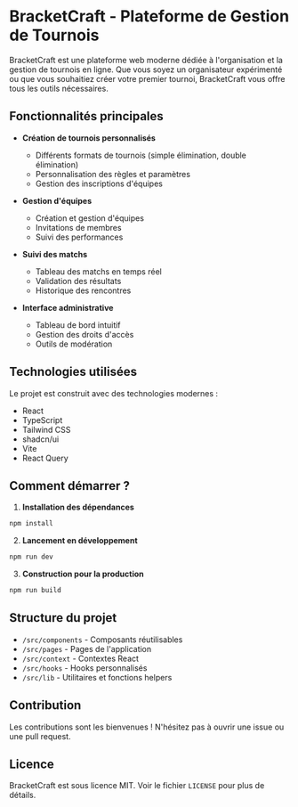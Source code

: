 
# BracketCraft - Plateforme de Gestion de Tournois

BracketCraft est une plateforme web moderne dédiée à l'organisation et la gestion de tournois en ligne. Que vous soyez un organisateur expérimenté ou que vous souhaitiez créer votre premier tournoi, BracketCraft vous offre tous les outils nécessaires.

## Fonctionnalités principales

- **Création de tournois personnalisés**
  - Différents formats de tournois (simple élimination, double élimination)
  - Personnalisation des règles et paramètres
  - Gestion des inscriptions d'équipes

- **Gestion d'équipes**
  - Création et gestion d'équipes
  - Invitations de membres
  - Suivi des performances

- **Suivi des matchs**
  - Tableau des matchs en temps réel
  - Validation des résultats
  - Historique des rencontres

- **Interface administrative**
  - Tableau de bord intuitif
  - Gestion des droits d'accès
  - Outils de modération

## Technologies utilisées

Le projet est construit avec des technologies modernes :

- React
- TypeScript
- Tailwind CSS
- shadcn/ui
- Vite
- React Query

## Comment démarrer ?

1. **Installation des dépendances**
```sh
npm install
```

2. **Lancement en développement**
```sh
npm run dev
```

3. **Construction pour la production**
```sh
npm run build
```

## Structure du projet

- `/src/components` - Composants réutilisables
- `/src/pages` - Pages de l'application
- `/src/context` - Contextes React
- `/src/hooks` - Hooks personnalisés
- `/src/lib` - Utilitaires et fonctions helpers

## Contribution

Les contributions sont les bienvenues ! N'hésitez pas à ouvrir une issue ou une pull request.

## Licence

BracketCraft est sous licence MIT. Voir le fichier `LICENSE` pour plus de détails.


